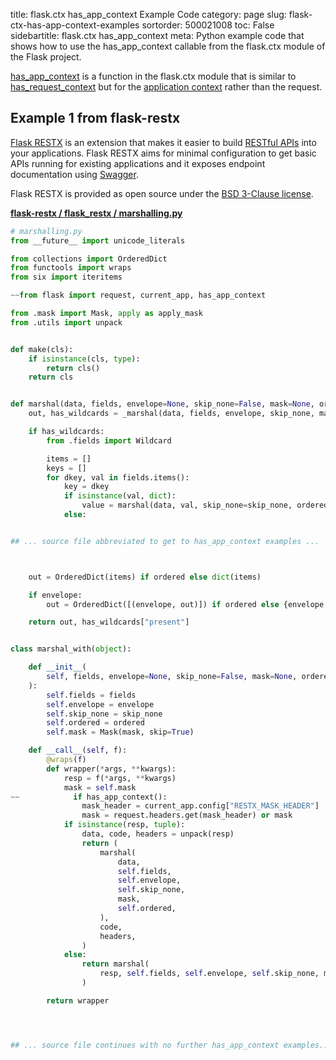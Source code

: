title: flask.ctx has_app_context Example Code
category: page
slug: flask-ctx-has-app-context-examples
sortorder: 500021008
toc: False
sidebartitle: flask.ctx has_app_context
meta: Python example code that shows how to use the has_app_context callable from the flask.ctx module of the Flask project.


[has_app_context](https://github.com/pallets/flask/blob/master/src/flask/ctx.py)
is a function in the flask.ctx module that is similar to
[has_request_context](/flask-ctx-has-request-context-examples.html)
but for the
[application context](https://flask.palletsprojects.com/en/1.1.x/appcontext/)
rather than the request.


## Example 1 from flask-restx
[Flask RESTX](https://github.com/python-restx/flask-restx) is an
extension that makes it easier to build
[RESTful APIs](/application-programming-interfaces.html) into
your applications. Flask RESTX aims for minimal configuration to
get basic APIs running for existing applications and it exposes
endpoint documentation using [Swagger](https://swagger.io/).

Flask RESTX is provided as open source under the
[BSD  3-Clause license](https://github.com/python-restx/flask-restx/blob/master/LICENSE).

[**flask-restx / flask_restx / marshalling.py**](https://github.com/python-restx/flask-restx/blob/master/flask_restx/./marshalling.py)

```python
# marshalling.py
from __future__ import unicode_literals

from collections import OrderedDict
from functools import wraps
from six import iteritems

~~from flask import request, current_app, has_app_context

from .mask import Mask, apply as apply_mask
from .utils import unpack


def make(cls):
    if isinstance(cls, type):
        return cls()
    return cls


def marshal(data, fields, envelope=None, skip_none=False, mask=None, ordered=False):
    out, has_wildcards = _marshal(data, fields, envelope, skip_none, mask, ordered)

    if has_wildcards:
        from .fields import Wildcard

        items = []
        keys = []
        for dkey, val in fields.items():
            key = dkey
            if isinstance(val, dict):
                value = marshal(data, val, skip_none=skip_none, ordered=ordered)
            else:


## ... source file abbreviated to get to has_app_context examples ...



    out = OrderedDict(items) if ordered else dict(items)

    if envelope:
        out = OrderedDict([(envelope, out)]) if ordered else {envelope: out}

    return out, has_wildcards["present"]


class marshal_with(object):

    def __init__(
        self, fields, envelope=None, skip_none=False, mask=None, ordered=False
    ):
        self.fields = fields
        self.envelope = envelope
        self.skip_none = skip_none
        self.ordered = ordered
        self.mask = Mask(mask, skip=True)

    def __call__(self, f):
        @wraps(f)
        def wrapper(*args, **kwargs):
            resp = f(*args, **kwargs)
            mask = self.mask
~~            if has_app_context():
                mask_header = current_app.config["RESTX_MASK_HEADER"]
                mask = request.headers.get(mask_header) or mask
            if isinstance(resp, tuple):
                data, code, headers = unpack(resp)
                return (
                    marshal(
                        data,
                        self.fields,
                        self.envelope,
                        self.skip_none,
                        mask,
                        self.ordered,
                    ),
                    code,
                    headers,
                )
            else:
                return marshal(
                    resp, self.fields, self.envelope, self.skip_none, mask, self.ordered
                )

        return wrapper




## ... source file continues with no further has_app_context examples...

```

